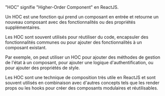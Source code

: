 "HOC" signifie "Higher-Order Component" en ReactJS.

Un HOC est une fonction qui prend un composant en entrée et retourne un nouveau composant avec des fonctionnalités ou des propriétés supplémentaires.

Les HOC sont souvent utilisés pour réutiliser du code, encapsuler des fonctionnalités communes ou pour ajouter des fonctionnalités à un composant existant.

Par exemple, on peut utiliser un HOC pour ajouter des méthodes de gestion de l'état à un composant, pour ajouter une logique d'authentification, ou pour ajouter des propriétés de style.

Les HOC sont une technique de composition très utile en ReactJS et sont souvent utilisés en combinaison avec d'autres concepts tels que les render props ou les hooks pour créer des composants modulaires et réutilisables.